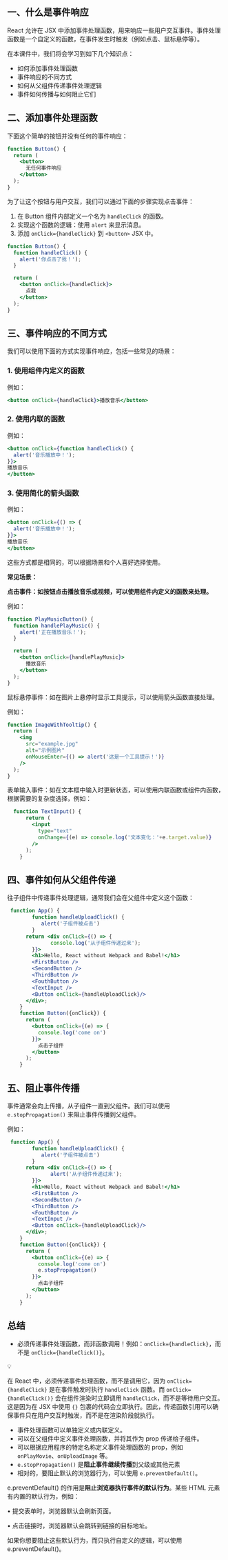 ## 一、什么是事件响应

React 允许在 JSX 中添加事件处理函数，用来响应一些用户交互事件。事件处理函数是一个自定义的函数，在事件发生时触发（例如点击、鼠标悬停等）。

在本课件中，我们将会学习到如下几个知识点：

- 如何添加事件处理函数
- 事件响应的不同方式
- 如何从父组件传递事件处理逻辑
- 事件如何传播与如何阻止它们

## 二、添加事件处理函数

下面这个简单的按钮并没有任何的事件响应：

```jsx
function Button() {
  return (
    <button>
      无任何事件响应
    </button>
  );
}
```

为了让这个按钮与用户交互，我们可以通过下面的步骤实现点击事件：

1. 在 Button 组件内部定义一个名为 `handleClick` 的函数。
2. 实现这个函数的逻辑：使用 `alert` 来显示消息。
3. 添加 `onClick={handleClick}` 到 `<button>` JSX 中。

```jsx
function Button() {
  function handleClick() {
    alert('你点击了我！');
  }

  return (
    <button onClick={handleClick}>
      点我
    </button>
  );
}
```

## 三、事件响应的不同方式

我们可以使用下面的方式实现事件响应，包括一些常见的场景：

### 1. 使用组件内定义的函数

例如：

```jsx
<button onClick={handleClick}>播放音乐</button>
```

### 2. 使用内联的函数

例如：

```jsx
<button onClick={function handleClick() {
  alert('音乐播放中！');
}}>
播放音乐
</button>
```

### 3. 使用简化的箭头函数

例如：

```jsx
<button onClick={() => {
  alert('音乐播放中！');
}}>
播放音乐
</button>
```

这些方式都是相同的，可以根据场景和个人喜好选择使用。

**常见场景：**

**点击事件：如按钮点击播放音乐或视频，可以使用组件内定义的函数来处理。**

例如：

```jsx
function PlayMusicButton() {
  function handlePlayMusic() {
    alert('正在播放音乐！');
  }

  return (
    <button onClick={handlePlayMusic}>
      播放音乐
    </button>
  );
}
```

鼠标悬停事件：如在图片上悬停时显示工具提示，可以使用箭头函数直接处理。

例如：

```jsx
function ImageWithTooltip() {
  return (
    <img
      src="example.jpg"
      alt="示例图片"
      onMouseEnter={() => alert('这是一个工具提示！')}
    />
  );
}
```

表单输入事件：如在文本框中输入时更新状态，可以使用内联函数或组件内函数，根据需要的复杂度选择，例如：

```jsx
  function TextInput() {
      return (
        <input
          type="text"
          onChange={(e) => console.log('文本变化：'+e.target.value)}
        />
      );
    }
```

## 四、事件如何从父组件传递

往子组件中传递事件处理逻辑，通常我们会在父组件中定义这个函数：

```jsx
 function App() {
	    function handleUploadClick() {
	       alert('子组件被点击')
	    }
      return <div onClick={() => {
		      console.log('从子组件传递过来');
	    }}>
        <h1>Hello, React without Webpack and Babel!</h1>
        <FirstButton />
        <SecondButton />
        <ThirdButton />
        <FouthButton />
        <TextInput />
        <Button onClick={handleUploadClick}/>
      </div>;
    }
    function Button({onClick}) {
      return (
        <button onClick={(e) => {
          console.log('come on')
        }}>
          点击子组件
        </button>
      );
    }
```

## 五、阻止事件传播

事件通常会向上传播，从子组件一直到父组件。我们可以使用 `e.stopPropagation()` 来阻止事件传播到父组件。

例如：

```jsx
 function App() {
	    function handleUploadClick() {
	       alert('子组件被点击')
	    }
      return <div onClick={() => {
		      alert('从子组件传递过来');
	    }}>
        <h1>Hello, React without Webpack and Babel!</h1>
        <FirstButton />
        <SecondButton />
        <ThirdButton />
        <FouthButton />
        <TextInput />
        <Button onClick={handleUploadClick}/>
      </div>;
    }
    function Button({onClick}) {
      return (
        <button onClick={(e) => {
          console.log('come on')
          e.stopPropagation()
        }}>
          点击子组件
        </button>
      );
    }
```

## 总结

- 必须传递事件处理函数，而非函数调用！例如：`onClick={handleClick}`，而不是 `onClick={handleClick()}`。

<aside>
💡

在 React 中，必须传递事件处理函数，而不是调用它，因为 `onClick={handleClick}` 是在事件触发时执行 `handleClick` 函数。而 `onClick={handleClick()}` 会在组件渲染时立即调用 `handleClick`，而不是等待用户交互。这是因为在 JSX 中使用 `{}` 包裹的代码会立即执行。因此，传递函数引用可以确保事件只在用户交互时触发，而不是在渲染阶段就执行。

</aside>

- 事件处理函数可以单独定义或内联定义。
- 可以在父组件中定义事件处理函数，并将其作为 prop 传递给子组件。
- 可以根据应用程序的特定名称定义事件处理函数的 prop，例如 `onPlayMovie`、`onUploadImage` 等。
- `e.stopPropagation()` 是**阻止事件继续传播**到父级或其他元素
- 相对的，要阻止默认的浏览器行为，可以使用 `e.preventDefault()`。

e.preventDefault() 的作用是**阻止浏览器执行事件的默认行为**。某些 HTML 元素有内置的默认行为，例如：

•	提交表单时，浏览器默认会刷新页面。

•	点击链接时，浏览器默认会跳转到链接的目标地址。

如果你想要阻止这些默认行为，而只执行自定义的逻辑，可以使用 e.preventDefault()。